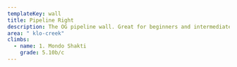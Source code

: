 ```yaml
---
templateKey: wall
title: Pipeline Right
description: The OG pipeline wall. Great for beginners and intermediate climbing.
area: " klo-creek"
climbs:
  - name: 1. Mondo Shakti
    grade: 5.10b/c
---
```

